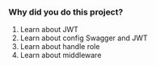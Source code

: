 ### Why did you do this project?
1. Learn about JWT
2. Learn about config Swagger and JWT
3. Learn about handle role
4. Learn about middleware 
